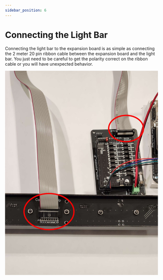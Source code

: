 ```yaml
---
sidebar_position: 6
---
```


# Connecting the Light Bar

Connecting the light bar to the expansion board is as simple as connecting the 2 meter 20 pin ribbon cable between the expansion board and the light bar. You just need to be careful to get the polarity correct on the ribbon cable or you will have unexpected behavior. 

![image](./img/buildersKit15.jpg)
